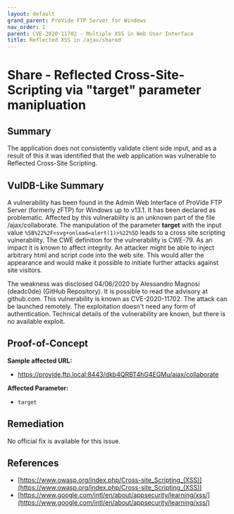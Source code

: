 ```yaml
---
layout: default
grand_parent: ProVide FTP Server for Windows
nav_order: 1
parent: CVE-2020-11702 - Multiple XSS in Web User Interface
title: Reflected XSS in /ajax/shared
---
```


# Share - Reflected Cross-Site-Scripting via "target" parameter manipluation

## Summary

The application does not consistently validate client side input, and as a result of this it was identified that the web application was vulnerable to Reflected Cross-Site Scripting.

## VulDB-Like Summary

A vulnerability has been found in the Admin Web Interface of ProVide FTP Server (formerly zFTP) for Windows up to v13.1. It has been declared as problematic. Affected by this vulnerability is an unknown part of the file /ajax/collaborate. The manipulation of the parameter **target** with the input value `%5B%22%2F<svg+onload=alert(1)>%22%5D` leads to a cross site scripting vulnerability. The CWE definition for the vulnerability is CWE-79. As an impact it is known to affect integrity. An attacker might be able to inject arbitrary html and script code into the web site. This would alter the appearance and would make it possible to initiate further attacks against site visitors.

The weakness was disclosed 04/06/2020 by Alessandro Magnosi (deadc0de) (GitHub Repository). It is possible to read the advisory at github.com. This vulnerability is known as CVE-2020-11702. The attack can be launched remotely. The exploitation doesn't need any form of authentication. Technical details of the vulnerability are known, but there is no available exploit.

## Proof-of-Concept

**Sample affected URL:**

* https://provide.ftp.local:8443/dkb4QRBT4hG4EGMu/ajax/collaborate

**Affected Parameter:**

* `target`

## Remediation

No official fix is available for this issue.

## References

* [https://www.owasp.org/index.php/Cross-site_Scripting_(XSS)](https://www.owasp.org/index.php/Cross-site_Scripting_(XSS))
* [https://www.google.com/intl/en/about/appsecurity/learning/xss/](https://www.google.com/intl/en/about/appsecurity/learning/xss/) 
